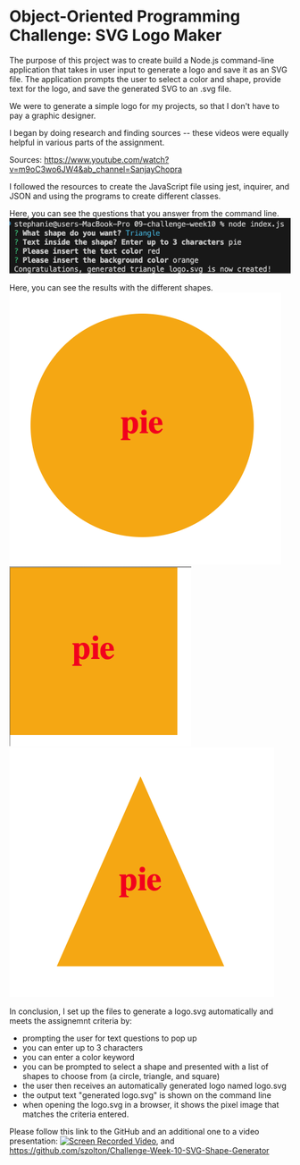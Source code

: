 # **Object-Oriented Programming Challenge: SVG Logo Maker**

The purpose of this project was to create build a Node.js command-line application that takes in user input to generate a logo and save it as an SVG file. The application prompts the user to select a color and shape, provide text for the logo, and save the generated SVG to an .svg file.

We were to generate a simple logo for my projects, so that I don't have to pay a graphic designer.

I began by doing research and finding sources -- these videos were equally helpful in various parts of the assignment.

Sources: https://www.youtube.com/watch?v=m9oC3wo6JW4&ab_channel=SanjayChopra

I followed the resources to create the JavaScript file using jest, inquirer, and JSON and using the programs to create different classes.

Here, you can see the questions that you answer from the command line.
![questions-command-line](./main/library/images/questions.png)

Here, you can see the results with the different shapes.
![questions-command-line](./main/library/images/circle.png)
![questions-command-line](./main/library/images/square.png)
![questions-command-line](./main/library/images/triangle.png)

In conclusion, I set up the files to generate a logo.svg automatically and meets the assignemnt criteria by:
- prompting the user for text questions to pop up
- you can enter up to 3 characters
- you can enter a color keyword
- you can be prompted to select a shape and presented with a list of shapes to choose from (a circle, triangle, and square)
- the user then receives an automatically generated logo named logo.svg
- the output text "generated logo.svg" is shown on the command line
- when opening the logo.svg in a browser, it shows the pixel image that matches the criteria entered.

Please follow this link to the GitHub and an additional one to a video presentation: 
[![Screen Recorded Video](https://vimeo.com/933473966?share=copy)](https://vimeo.com/933473966?share=copy),
and https://github.com/szolton/Challenge-Week-10-SVG-Shape-Generator 